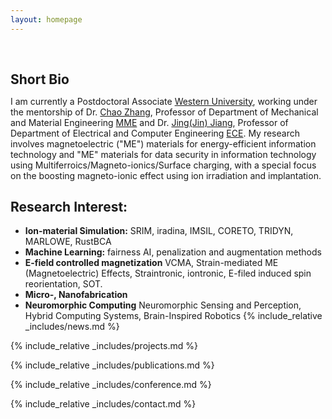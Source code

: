 ```yaml
---
layout: homepage
---
```


<h1 id="about-me"></h1>

<h2 style="margin: 60px 0px 10px;">Short Bio</h2>

I am currently a Postdoctoral Associate [Western University](https://www.uwo.ca/), working under the mentorship of Dr. [Chao Zhang](https://www.eng.uwo.ca/mechanical/faculty/zhang_c/), Professor of Department of Mechanical and Material Engineering [MME](https://www.eng.uwo.ca/mechanical/) and Dr. [Jing(Jin) Jiang](https://www.eng.uwo.ca/electrical/faculty/jiang_j/), Professor of Department of Electrical and Computer Engineering [ECE](https://www.eng.uwo.ca/electrical/). My research involves magnetoelectric ("ME") materials for energy-efficient information technology and "ME" materials for data security in information technology using Multiferroics/Magneto-ionics/Surface charging, with a special focus on the boosting magneto-ionic effect using ion irradiation and implantation.
## Research Interest:
- **Ion-material Simulation:** SRIM, iradina, IMSIL, CORETO, TRIDYN, MARLOWE, RustBCA
- **Machine Learning:** fairness AI, penalization and augmentation methods
- **E-field controlled magnetization** VCMA, Strain-mediated ME (Magnetoelectric) Effects, Straintronic, iontronic, E-filed induced spin reorientation, SOT.
- **Micro-, Nanofabrication**
- **Neuromorphic Computing** Neuromorphic Sensing and Perception, Hybrid Computing Systems, Brain-Inspired Robotics
{% include_relative _includes/news.md %}

{% include_relative _includes/projects.md %}

{% include_relative _includes/publications.md %}

{% include_relative _includes/conference.md %}

{% include_relative _includes/contact.md %}
<!-- <strong style="color:#e74d3c; font-weight:600"><strong style="color:#e74d3c; font-weight:600">I am currently on the 2023-2024 academic job market, looking for faculty positions in CS, CSE, ECE, IEOR, etc., related to Artificial Intelligence, Computer Vision, and Machine Learning. Please feel free to contact me if you are interested. I am also happy to give talks on my research in related seminars.</strong></strong> -->


<!-- 
{% include_relative _includes/publications.md %}

{% include_relative _includes/teaching.md %}

{% include_relative _includes/talks.md %}

{% include_relative _includes/services.md %}


 -->
